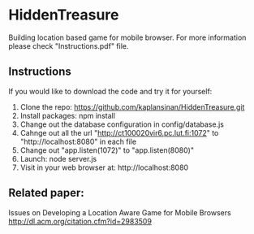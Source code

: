 # HiddenTreasure
Building location based game for mobile browser.
For more information please check "Instructions.pdf" file. 
## Instructions
If you would like to download the code and try it for yourself:
  1. Clone the repo: https://github.com/kaplansinan/HiddenTreasure.git
  2. Install packages: npm install
  3. Change out the database configuration in config/database.js
  4. Cahnge out all the url "http://ct100020vir6.pc.lut.fi:1072" to "http://localhost:8080" in each file
  5. Change out "app.listen(1072)" to "app.listen(8080)"
  6. Launch: node server.js
  7. Visit in your web browser at: http://localhost:8080
  
  
## Related paper:
Issues on Developing a Location Aware Game for Mobile Browsers
http://dl.acm.org/citation.cfm?id=2983509 
